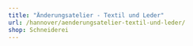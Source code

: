 ```yaml
---
title: "Änderungsatelier - Textil und Leder"
url: /hannover/aenderungsatelier-textil-und-leder/
shop: Schneiderei
---
```

